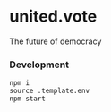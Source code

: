# united.vote
The future of democracy

### Development

```
npm i
source .template.env
npm start
```
